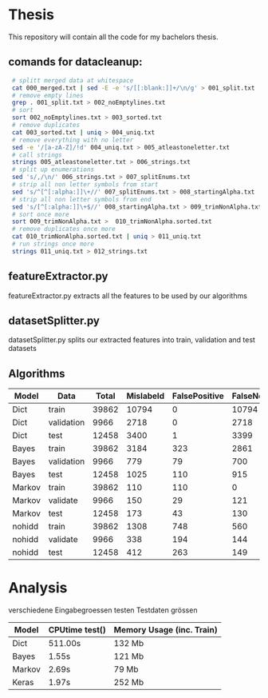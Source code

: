 # Thesis

This repository will contain all the code for my bachelors thesis.

## comands for datacleanup:

```sh
 # splitt merged data at whitespace
 cat 000_merged.txt | sed -E -e 's/[[:blank:]]+/\n/g' > 001_split.txt
 # remove empty lines
 grep . 001_split.txt > 002_noEmptylines.txt
 # sort
 sort 002_noEmptylines.txt > 003_sorted.txt
 # remove duplicates
 cat 003_sorted.txt | uniq > 004_uniq.txt
 # remove everything with no letter
 sed -e '/[a-zA-Z]/!d' 004_uniq.txt > 005_atleastoneletter.txt
 # call strings
 strings 005_atleastoneletter.txt > 006_strings.txt
 # split up enumerations
 sed 's/,/\n/' 006_strings.txt > 007_splitEnums.txt
 # strip all non letter symbols from start
 sed 's/^[^[:alpha:]]\+//' 007_splitEnums.txt > 008_startingAlpha.txt
 # strip all non letter symbols from end
 sed 's/[^[:alpha:]]\+$//' 008_startingAlpha.txt > 009_trimNonAlpha.txt
 # sort once more
 sort 009_trimNonAlpha.txt >  010_trimNonAlpha.sorted.txt
 # remove duplicates once more
 cat 010_trimNonAlpha.sorted.txt | uniq > 011_uniq.txt
 # run strings once more
 strings 011_uniq.txt > 012_strings.txt
```

## featureExtractor.py

featureExtractor.py extracts all the features to be used by our algorithms

## datasetSplitter.py

datasetSplitter.py splits our extracted features into train, validation and test datasets

## Algorithms

Model |Data      |Total|Mislabeld|FalsePositive|FalseNegative|PercentageFalse|PercentageFN
------|----------|-----|---------|-------------|-------------|---------------|------------
Dict  |train     |39862|10794    |0            |10794        |27.08%         | 100
Dict  |validation|9966 |2718     |0            |2718         |27.27%         | 100
Dict  |test      |12458|3400     |1            |3399         |27.29%         |~100
Bayes |train     |39862|3184     |323          |2861         |7.98%          |  90
Bayes |validation|9966 |779      |79           |700          |7.81%          |  90
Bayes |test      |12458|1025     |110          |915          |8.22%          |  89
Markov|train     |39862|110      |110          |0            |2.76%          |   0
Markov|validate  |9966 |150      |29           |121          |1.51%          |  80
Markov|test      |12458|173      |43           |130          |1.39%          |  75
nohidd|train     |39862|1308     |748          |560          |3.28%          |  43
nohidd|validate  |9966 |338      |194          |144          |3.39%          |  43
nohidd|test      |12458|412      |263          |149          |3.31%          |  36


# Analysis

verschiedene Eingabegroessen testen
Testdaten grössen

Model | CPUtime test() | Memory Usage (inc. Train) |
------|----------------|---------------------------|
Dict  | 511.00s        | 132 Mb                    |
Bayes |   1.55s        | 121 Mb                    |
Markov|   2.69s        |  79 Mb                    |
Keras |   1.97s        | 252 Mb                    |